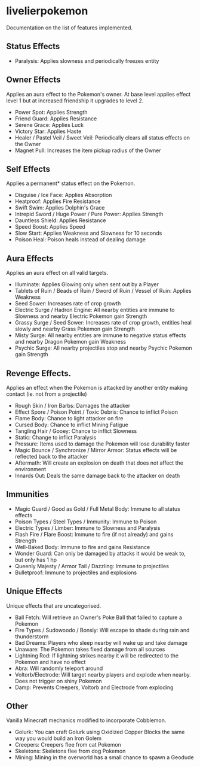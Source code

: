 # livelierpokemon
Documentation on the list of features implemented.

## Status Effects
- Paralysis: Applies slowness and periodically freezes entity

## Owner Effects
Applies an aura effect to the Pokemon's owner. At base level applies effect level 1 but at increased friendship it upgrades to level 2.
- Power Spot: Applies Strength
- Friend Guard: Applies Resistance
- Serene Grace: Applies Luck
- Victory Star: Applies Haste
- Healer / Pastel Veil / Sweet Veil: Periodically clears all status effects on the Owner
- Magnet Pull: Increases the item pickup radius of the Owner


## Self Effects
Applies a permanent* status effect on the Pokemon.
- Disguise / Ice Face: Applies Absorption
- Heatproof: Applies Fire Resistance
- Swift Swim: Applies Dolphin's Grace
- Intrepid Sword / Huge Power / Pure Power: Applies Strength
- Dauntless Shield: Applies Resistance
- Speed Boost: Applies Speed
- Slow Start: Applies Weakness and Slowness for 10 seconds
- Poison Heal: Poison heals instead of dealing damage


## Aura Effects
Applies an aura effect on all valid targets.
- Illuminate: Applies Glowing only when sent out by a Player
- Tablets of Ruin / Beads of Ruin / Sword of Ruin / Vessel of Ruin: Applies Weakness
- Seed Sower: Increases rate of crop growth
- Electric Surge / Hadron Engine: All nearby entities are immune to Slowness and nearby Electric Pokemon gain Strength
- Grassy Surge / Seed Sower: Increases rate of crop growth, entities heal slowly and nearby Grass Pokemon gain Strength
- Misty Surge: All nearby entities are immune to negative status effects and nearby Dragon Pokemon gain Weakness
- Psychic Surge: All nearby projectiles stop and nearby Psychic Pokemon gain Strength


## Revenge Effects.
Applies an effect when the Pokemon is attacked by another entity making contact (ie. not from a projectile)
- Rough Skin / Iron Barbs: Damages the attacker
- Effect Spore / Poison Point / Toxic Debris: Chance to inflict Poison
- Flame Body: Chance to light attacker on fire
- Cursed Body: Chance to inflict Mining Fatigue
- Tangling Hair / Gooey: Chance to inflict Slowness
- Static: Change to inflict Paralysis
- Pressure: Items used to damage the Pokemon will lose durability faster
- Magic Bounce / Synchronize / Mirror Armor: Status effects will be reflected back to the attacker
- Aftermath: Will create an explosion on death that does not affect the environment
- Innards Out: Deals the same damage back to the attacker on death


## Immunities
- Magic Guard / Good as Gold / Full Metal Body: Immune to all status effects
- Poison Types / Steel Types / Immunity: Immune to Poison
- Electric Types / Limber: Immune to Slowness and Paralysis
- Flash Fire / Flare Boost: Immune to fire (if not already) and gains Strength
- Well-Baked Body: Immune to fire and gains Resistance
- Wonder Guard: Can only be damaged by attacks it would be weak to, but only has 1 hp
- Queenly Majesty / Armor Tail / Dazzling: Immune to projectiles
- Bulletproof: Immune to projectiles and explosions


## Unique Effects
Unique effects that are uncategorised.
- Ball Fetch: Will retrieve an Owner's Poke Ball that failed to capture a Pokemon
- Fire Types / Sudowoodo / Bonsly: Will escape to shade during rain and thunderstorm
- Bad Dreams: Players who sleep nearby will wake up and take damage
- Unaware: The Pokemon takes fixed damage from all sources
- Lightning Rod: If lightning strikes nearby it will be redirected to the Pokemon and have no effect
- Abra: Will randomly teleport around
- Voltorb/Electrode: Will target nearby players and explode when nearby. Does not trigger on shiny Pokemon
- Damp: Prevents Creepers, Voltorb and Electrode from exploding


## Other
Vanilla Minecraft mechanics modified to incorporate Cobblemon.
- Golurk: You can craft Golurk using Oxidized Copper Blocks the same way you would build an Iron Golem
- Creepers: Creepers flee from cat Pokemon
- Skeletons: Skeletons flee from dog Pokemon
- Mining: Mining in the overworld has a small chance to spawn a Geodude